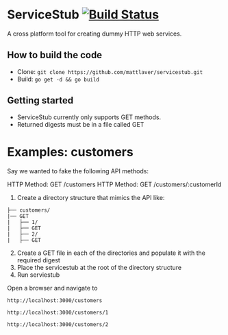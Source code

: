 # ServiceStub [![Build Status](https://secure.travis-ci.org/mattlaver/servicestub.png)](http://travis-ci.org/mattlaver/servicestub)

A cross platform tool for creating dummy HTTP web services.

## How to build the code

- Clone: `git clone https://github.com/mattlaver/servicestub.git`
- Build: `go get -d && go build`


## Getting started

- ServiceStub currently only supports GET methods. 
- Returned digests must be in a file called GET


# Examples: customers

Say we wanted to fake the following API methods:

HTTP Method: GET /customers
HTTP Method: GET /customers/:customerId

1. Create a directory structure that mimics the API like:

```
├── customers/
|── GET
|   ├── 1/
|   ├── GET
|   ├── 2/
|   ├── GET
```

2. Create a GET file in each of the directories and populate it with the required digest
3. Place the servicestub at the root of the directory structure
4. Run serviestub

Open a browser and navigate to 

`http://localhost:3000/customers`

`http://localhost:3000/customers/1`

`http://localhost:3000/customers/2`
